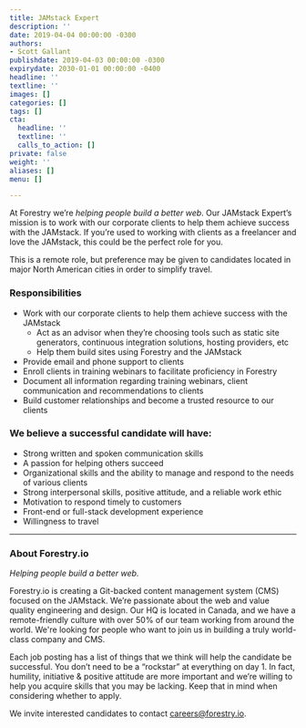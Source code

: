 ```yaml
---
title: JAMstack Expert
description: ''
date: 2019-04-04 00:00:00 -0300
authors:
- Scott Gallant
publishdate: 2019-04-03 00:00:00 -0300
expirydate: 2030-01-01 00:00:00 -0400
headline: ''
textline: ''
images: []
categories: []
tags: []
cta:
  headline: ''
  textline: ''
  calls_to_action: []
private: false
weight: ''
aliases: []
menu: []

---
```

At Forestry we’re _helping people build a better web_. Our JAMstack Expert’s mission is to work with our corporate clients to help them achieve success with the JAMstack. If you’re used to working with clients as a freelancer and love the JAMstack, this could be the perfect role for you.

This is a remote role, but preference may be given to candidates located in major North American cities in order to simplify travel.

### Responsibilities

* Work with our corporate clients to help them achieve success with the JAMstack
  * Act as an advisor when they’re choosing tools such as static site generators, continuous integration solutions, hosting providers, etc
  * Help them build sites using Forestry and the JAMstack
* Provide email and phone support to clients
* Enroll clients in training webinars to facilitate proficiency in Forestry
* Document all information regarding training webinars, client communication and recommendations to clients
* Build customer relationships and become a trusted resource to our clients

### We believe a successful candidate will have:

* Strong written and spoken communication skills
* A passion for helping others succeed
* Organizational skills and the ability to manage and respond to the needs of various clients
* Strong interpersonal skills, positive attitude, and a reliable work ethic
* Motivation to respond timely to customers
* Front-end or full-stack development experience
* Willingness to travel

***

### About Forestry.io

_Helping people build a better web._

Forestry.io is creating a Git-backed content management system (CMS) focused on the JAMstack. We’re passionate about the web and value quality engineering and design. Our HQ is located in Canada, and we have a remote-friendly culture with over 50% of our team working from around the world. We're looking for people who want to join us in building a truly world-class company and CMS.

Each job posting has a list of things that we think will help the candidate be successful. You don’t need to be a “rockstar” at everything on day 1. In fact, humility, initiative & positive attitude are more important and we’re willing to help you acquire skills that you may be lacking. Keep that in mind when considering whether to apply.

  
We invite interested candidates to contact [careers@forestry.io](mailto:careers@forestry.io).
